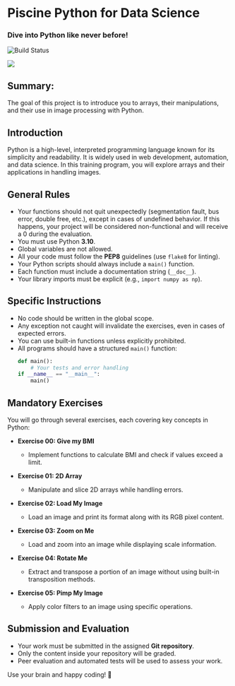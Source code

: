 # Piscine Python for Data Science

### Dive into Python like never before!

![Build Status](https://img.shields.io/badge/build-passing-success?style=flat&logo=appveyor)

![](https://img.shields.io/badge/note-100%2F100-success?style=flat&logo=appveyor)

## Summary:

The goal of this project is to introduce you to arrays, their manipulations, and their use in image processing with Python.

## Introduction

Python is a high-level, interpreted programming language known for its simplicity and readability. It is widely used in web development, automation, and data science. In this training program, you will explore arrays and their applications in handling images.

## General Rules

- Your functions should not quit unexpectedly (segmentation fault, bus error, double free, etc.), except in cases of undefined behavior. If this happens, your project will be considered non-functional and will receive a 0 during the evaluation.
- You must use Python **3.10**.
- Global variables are not allowed.
- All your code must follow the **PEP8** guidelines (use `flake8` for linting).
- Your Python scripts should always include a `main()` function.
- Each function must include a documentation string (`__doc__`).
- Your library imports must be explicit (e.g., `import numpy as np`).

## Specific Instructions

- No code should be written in the global scope.
- Any exception not caught will invalidate the exercises, even in cases of expected errors.
- You can use built-in functions unless explicitly prohibited.
- All programs should have a structured `main()` function:
  ```python
  def main():
      # Your tests and error handling
  if __name__ == "__main__":
      main()
  ```

## Mandatory Exercises

You will go through several exercises, each covering key concepts in Python:

- **Exercise 00: Give my BMI**

  - Implement functions to calculate BMI and check if values exceed a limit.

- **Exercise 01: 2D Array**

  - Manipulate and slice 2D arrays while handling errors.

- **Exercise 02: Load My Image**

  - Load an image and print its format along with its RGB pixel content.

- **Exercise 03: Zoom on Me**

  - Load and zoom into an image while displaying scale information.

- **Exercise 04: Rotate Me**

  - Extract and transpose a portion of an image without using built-in transposition methods.

- **Exercise 05: Pimp My Image**

  - Apply color filters to an image using specific operations.

## Submission and Evaluation

- Your work must be submitted in the assigned **Git repository**.
- Only the content inside your repository will be graded.
- Peer evaluation and automated tests will be used to assess your work.

Use your brain and happy coding! 🚀


